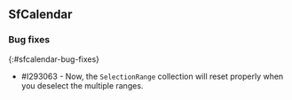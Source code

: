 ## SfCalendar

### Bug fixes
{:#sfcalendar-bug-fixes}

* \#I293063 - Now, the `SelectionRange` collection will reset properly when you deselect the multiple ranges.
